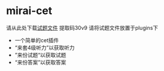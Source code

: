 # mirai-cet
请从此处下载[试题文件](https://pan.baidu.com/s/1c1smVkVimrwpnN7iHHoZ5g?pwd=30v9) 提取码30v9
请将试题文件放置于plugins下
* 一个简单的cet插件  
* “来套4级听力”以获取听力
* ”来份试题“以获取试题
* “来份答案”以获取答案